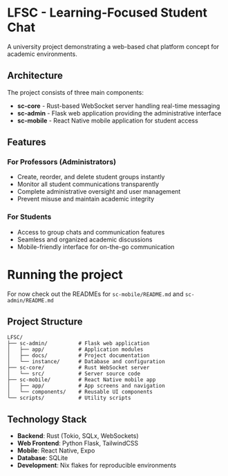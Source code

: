 # LFSC - Learning-Focused Student Chat

A university project demonstrating a web-based chat platform concept for academic environments. 

## Architecture

The project consists of three main components:

- **sc-core** - Rust-based WebSocket server handling real-time messaging
- **sc-admin** - Flask web application providing the administrative interface
- **sc-mobile** - React Native mobile application for student access

## Features

### For Professors (Administrators)
- Create, reorder, and delete student groups instantly
- Monitor all student communications transparently
- Complete administrative oversight and user management
- Prevent misuse and maintain academic integrity

### For Students
- Access to group chats and communication features
- Seamless and organized academic discussions
- Mobile-friendly interface for on-the-go communication

# Running the project
For now check out the READMEs for `sc-mobile/README.md` and `sc-admin/README.md`


## Project Structure

```
LFSC/
├── sc-admin/          # Flask web application
│   ├── app/           # Application modules
│   ├── docs/          # Project documentation
│   └── instance/      # Database and configuration
├── sc-core/           # Rust WebSocket server
│   └── src/           # Server source code
├── sc-mobile/         # React Native mobile app
│   ├── app/           # App screens and navigation
│   └── components/    # Reusable UI components
└── scripts/           # Utility scripts
```

## Technology Stack

- **Backend**: Rust (Tokio, SQLx, WebSockets)
- **Web Frontend**: Python Flask, TailwindCSS
- **Mobile**: React Native, Expo
- **Database**: SQLite
- **Development**: Nix flakes for reproducible environments
